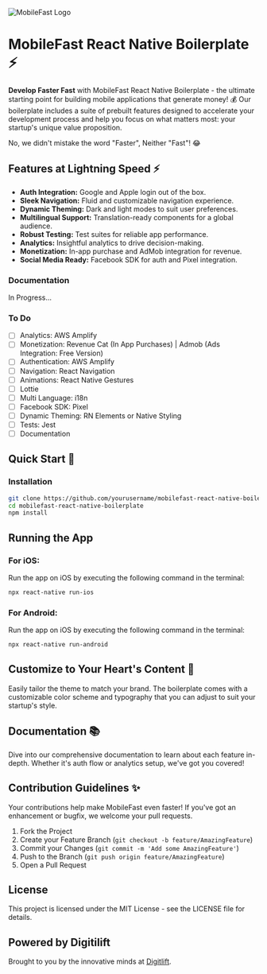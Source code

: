 ![MobileFast Logo](https://www.lahkimomar.com/MobileFast.png)

# MobileFast React Native Boilerplate ⚡️

**Develop Faster Fast** with MobileFast React Native Boilerplate - the ultimate starting point for building mobile applications that generate money! 💰 Our boilerplate includes a suite of prebuilt features designed to accelerate your development process and help you focus on what matters most: your startup's unique value proposition.

No, we didn't mistake the word "Faster", Neither "Fast"! 😂

## Features at Lightning Speed ⚡️

- **Auth Integration:** Google and Apple login out of the box.
- **Sleek Navigation:** Fluid and customizable navigation experience.
- **Dynamic Theming:** Dark and light modes to suit user preferences.
- **Multilingual Support:** Translation-ready components for a global audience.
- **Robust Testing:** Test suites for reliable app performance.
- **Analytics:** Insightful analytics to drive decision-making.
- **Monetization:** In-app purchase and AdMob integration for revenue.
- **Social Media Ready:** Facebook SDK for auth and Pixel integration.

### Documentation

In Progress...

### To Do

- [ ] Analytics: AWS Amplify
- [ ] Monetization: Revenue Cat (In App Purchases) | Admob (Ads Integration: Free Version)
- [ ] Authentication: AWS Amplify
- [ ] Navigation: React Navigation
- [ ] Animations: React Native Gestures
- [ ] Lottie
- [ ] Multi Language: i18n
- [ ] Facebook SDK: Pixel
- [ ] Dynamic Theming: RN Elements or Native Styling
- [ ] Tests: Jest
- [ ] Documentation

## Quick Start 🚀

### Installation

```bash
git clone https://github.com/yourusername/mobilefast-react-native-boilerplate.git
cd mobilefast-react-native-boilerplate
npm install
```

## Running the App

### For iOS:

Run the app on iOS by executing the following command in the terminal:

```bash
npx react-native run-ios

```

### For Android:

Run the app on iOS by executing the following command in the terminal:

```bash
npx react-native run-android
```

## Customize to Your Heart's Content 💛

Easily tailor the theme to match your brand. The boilerplate comes with a customizable color scheme and typography that you can adjust to suit your startup's style.

## Documentation 📚

Dive into our comprehensive documentation to learn about each feature in-depth. Whether it's auth flow or analytics setup, we've got you covered!

## Contribution Guidelines ✨

Your contributions help make MobileFast even faster! If you've got an enhancement or bugfix, we welcome your pull requests.

1. Fork the Project
2. Create your Feature Branch (`git checkout -b feature/AmazingFeature`)
3. Commit your Changes (`git commit -m 'Add some AmazingFeature'`)
4. Push to the Branch (`git push origin feature/AmazingFeature`)
5. Open a Pull Request

## License

This project is licensed under the MIT License - see the LICENSE file for details.

## Powered by Digitilift

Brought to you by the innovative minds at [Digitlift](https://digitlift.ma).
